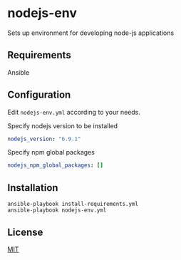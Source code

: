 # nodejs-env

Sets up environment for developing node-js applications

## Requirements

Ansible

## Configuration

Edit `nodejs-env.yml` according to your needs.

Specify nodejs version to be installed
```yaml
nodejs_version: "6.9.1"
```

Specify npm global packages
```yaml
nodejs_npm_global_packages: []
```

## Installation

```
ansible-playbook install-requirements.yml
ansible-playbook nodejs-env.yml
```

## License
[MIT](LICENSE)
